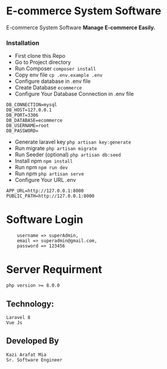 # E-commerce System Software 
E-commerce System Software 
**Manage E-commerce Easily.**

### Installation
* First clone this Repo
* Go to Project directory
* Run Composer `composer install`
* Copy env file `cp .env.example .env`
* Configure database in .env file
* Create Database `ecommerce`
* Configure Your Database Connection  in .env file
```
DB_CONNECTION=mysql
DB_HOST=127.0.0.1
DB_PORT=3306
DB_DATABASE=ecommerce
DB_USERNAME=root
DB_PASSWORD=
```
* Generate laravel key `php artisan key:generate`
* Run migrate `php artisan migrate`
* Run Seeder (optional) `php artisan db:seed`
* Install npm `npm install`
* Run npm `npm run dev`
* Run npm `php artisan serve`
* Configure Your URL .env
```
APP_URL=http://127.0.0.1:8000
PUBLIC_PATH=http://127.0.0.1:8000
```


# Software Login
``` 
	username => superAdmin,
	email => superadmin@gmail.com,
  	password => 123456
```

# Server Requirment
`php version >= 8.0.0`

## Technology:

```
Laravel 8
Vue Js
```


## Developed By
```
Kazi Arafat Mia
Sr. Software Engineer
```


